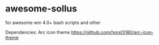 # awesome-sollus
for awesome wm 4.0+
bash scripts and other

Dependencies:
Arc icon theme https://github.com/horst3180/arc-icon-theme
